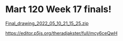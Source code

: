 # Mart 120 Week 17 finals!
[Final_drawing_2022_05_10_21_15_25.zip](https://github.com/JacobReed27/Mart-120/files/8665033/Final_drawing_2022_05_10_21_15_25.zip)

https://editor.p5js.org/theradjakster/full/mcy6ceQwH
